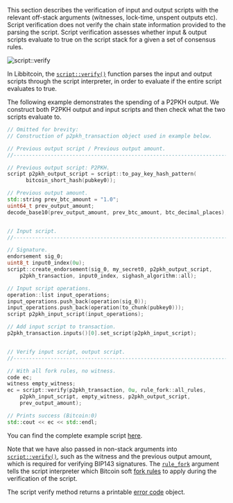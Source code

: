 This section describes the verification of input and output scripts with the relevant off-stack arguments (witnesses, lock-time, unspent outputs etc). Script verification does not verify the chain state information provided to the parsing the script. Script verification assesses whether input & output scripts evaluate to true on the script stack for a given a set of consensus rules.

![script::verify](https://ipfs.io/ipfs/QmeE3FaoJZa75qh47TsdGD6nCEr5EvWraNG32E1jKo3kVj)

In Libbitcoin, the [`script::verify()`](https://github.com/libbitcoin/libbitcoin/blob/master/include/bitcoin/bitcoin/chain/script.hpp#L212-L218) function parses the input and output scripts through the script interpreter, in order to evaluate if the entire script evaluates to true.

The following example demonstrates the spending of a P2PKH output. We construct both P2PKH output and input scripts and then check what the two scripts evaluate to.

```c++
// Omitted for brevity:
// Construction of p2pkh_transaction object used in example below.
```
```c++
// Previous output script / Previous output amount.
//---------------------------------------------------------------------------

// Previous output script: P2PKH.
script p2pkh_output_script = script::to_pay_key_hash_pattern(
      bitcoin_short_hash(pubkey0));

// Previous output amount.
std::string prev_btc_amount = "1.0";
uint64_t prev_output_amount;
decode_base10(prev_output_amount, prev_btc_amount, btc_decimal_places);


// Input script.
//---------------------------------------------------------------------------

// Signature.
endorsement sig_0;
uint8_t input0_index(0u);
script::create_endorsement(sig_0, my_secret0, p2pkh_output_script,
    p2pkh_transaction, input0_index, sighash_algorithm::all);

// Input script operations.
operation::list input_operations;
input_operations.push_back(operation(sig_0));
input_operations.push_back(operation(to_chunk(pubkey0)));
script p2pkh_input_script(input_operations);

// Add input script to transaction.
p2pkh_transaction.inputs()[0].set_script(p2pkh_input_script);


// Verify input script, output script.
//---------------------------------------------------------------------------

// With all fork rules, no witness.
code ec;
witness empty_witness;
ec = script::verify(p2pkh_transaction, 0u, rule_fork::all_rules,
    p2pkh_input_script, empty_witness, p2pkh_output_script,
    prev_output_amount);

// Prints success (Bitcoin:0)
std::cout << ec << std::endl;
```
You can find the complete example script [here](https://github.com/libbitcoin/libbitcoin/wiki/Examples:-Script-Verification).

Note that we have also passed in non-stack arguments into [`script::verify()`](https://github.com/libbitcoin/libbitcoin/blob/master/include/bitcoin/bitcoin/chain/script.hpp#L212-L218), such as the witness and the previous output amount, which is required for verifying BIP143 signatures. The [`rule_fork`](https://github.com/libbitcoin/libbitcoin/blob/master/include/bitcoin/bitcoin/machine/rule_fork.hpp#L27-L101) argument tells the script interpreter which Bitcoin soft [fork rules](https://github.com/libbitcoin/libbitcoin/wiki/Fork-Rules) to apply during the verification of the script.

The script verify method returns a printable [error code](https://github.com/libbitcoin/libbitcoin/blob/master/include/bitcoin/bitcoin/error.hpp#L47-L244) object.
